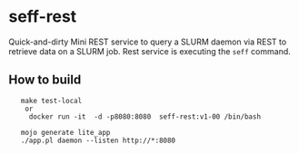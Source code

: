 
# seff-rest
Quick-and-dirty Mini REST service to query a SLURM daemon via REST to retrieve data on a SLURM job. 
Rest service is executing the ```seff``` command. 

## How to build 

```
   make test-local 
    or 
     docker run -it  -d -p8080:8080  seff-rest:v1-00 /bin/bash

   mojo generate lite_app
   ./app.pl daemon --listen http://*:8080
```

